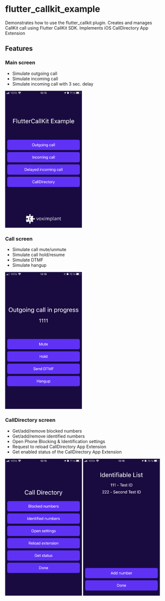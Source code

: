 # flutter_callkit_example

Demonstrates how to use the flutter_callkit plugin.
Creates and manages CallKit call using Flutter CallKit SDK.
Implements iOS CallDirectory App Extension 

## Features

### Main screen
  
- Simulate outgoing call
- Simulate incoming call
- Simulate incoming call with 3 sec. delay

<img src="Screenshots/MainScreen.PNG" width="250">

### Call screen

- Simulate call mute/unmute
- Simulate call hold/resume
- Simulate DTMF
- Simulate hangup

<img src="Screenshots/CallScreen.PNG" width="250">

### CallDirectory screen
  
- Get/add/remove blocked numbers
- Get/add/remove identified numbers
- Open Phone Blocking & Identification settings
- Request to reload CallDirectory App Extension
- Get enabled status of the CallDirectory App Extension

<img src="Screenshots/CallDirectoryScreen.PNG" width="250">
<img src="Screenshots/IDListScreen.PNG" width="250">